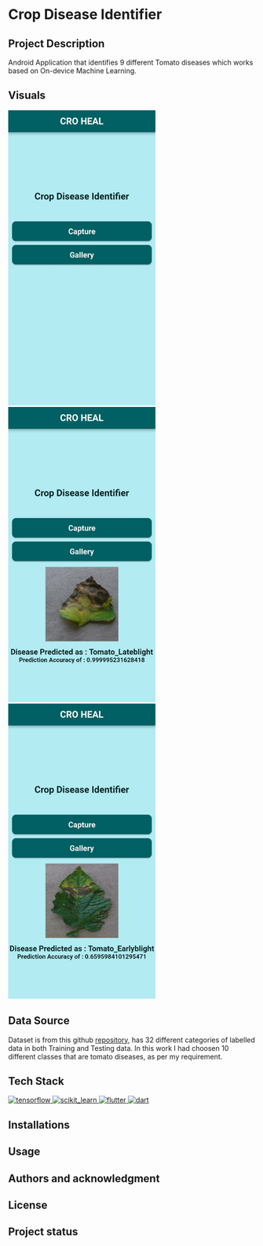 # Crop Disease Identifier

## Project Description
Android Application that identifies 9 different Tomato diseases which works based on On-device Machine Learning. 

## Visuals

<a href="" target="_blank" rel="noreferrer"> <img src="https://github.com/Nagarjunasagar/Crop-disease-Identification-using-On-Device-Machine-Learning/blob/Main_Branch/assets/images/screenshot_1.jpg" alt="scikit_learn" width="300" height="600"/> </a>  <a href="https://scikit-learn.org/" target="_blank" rel="noreferrer"> <img src="https://github.com/Nagarjunasagar/Crop-disease-Identification-using-On-Device-Machine-Learning/blob/Main_Branch/assets/images/screenshot_2.jpg" alt="scikit_learn" width="300" height="600"/> </a> <a href="https://scikit-learn.org/" target="_blank" rel="noreferrer"> <img src="https://github.com/Nagarjunasagar/Crop-disease-Identification-using-On-Device-Machine-Learning/blob/Main_Branch/assets/images/screenshot_3.jpg" alt="scikit_learn" width="300" height="600"/> </a>

## Data Source
 Dataset is from this github [repository](https://github.com/spMohanty/PlantVillage-Dataset), has 32 different categories of labelled data in both Training and Testing data.
 In this work I had choosen 10 different classes that are tomato diseases, as per my requirement. 

## Tech Stack
 <a href="https://www.tensorflow.org" target="_blank" rel="noreferrer"> <img src="https://www.vectorlogo.zone/logos/tensorflow/tensorflow-icon.svg" alt="tensorflow" width="40" height="40"/> </a> <a href="https://scikit-learn.org/" target="_blank" rel="noreferrer"> <img src="https://upload.wikimedia.org/wikipedia/commons/0/05/Scikit_learn_logo_small.svg" alt="scikit_learn" width="40" height="40"/> </a> <a href="https://flutter.dev" target="_blank" rel="noreferrer"> <img src="https://www.vectorlogo.zone/logos/flutterio/flutterio-icon.svg" alt="flutter" width="40" height="40"/> </a> <a href="https://dart.dev" target="_blank" rel="noreferrer"> <img src="https://www.vectorlogo.zone/logos/dartlang/dartlang-icon.svg" alt="dart" width="40" height="40"/> </a> 

## Installations

## Usage
## Authors and acknowledgment
## License
## Project status

